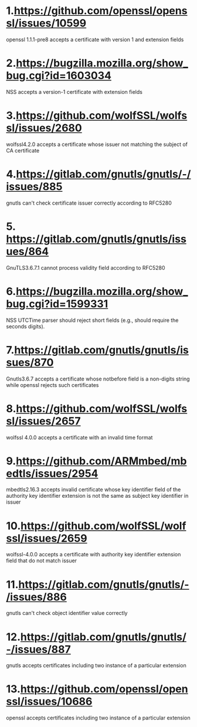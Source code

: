 # 1.https://github.com/openssl/openssl/issues/10599
openssl 1.1.1-pre8 accepts a certificate with version 1 and extension fields
# 2.https://bugzilla.mozilla.org/show_bug.cgi?id=1603034
NSS accepts a version-1 certificate with extension fields
# 3.https://github.com/wolfSSL/wolfssl/issues/2680
wolfssl4.2.0 accepts a certificate whose issuer not matching the subject of CA certificate
# 4.https://gitlab.com/gnutls/gnutls/-/issues/885
gnutls can't check certificate issuer correctly according to RFC5280
# 5. https://gitlab.com/gnutls/gnutls/issues/864
GnuTLS3.6.7.1 cannot process validity field according to RFC5280
# 6.https://bugzilla.mozilla.org/show_bug.cgi?id=1599331
NSS UTCTime parser should reject short fields (e.g., should require the seconds digits).
# 7.https://gitlab.com/gnutls/gnutls/issues/870
Gnutls3.6.7 accepts a certificate whose notbefore field is a non-digits string while openssl rejects such certificates
# 8.https://github.com/wolfSSL/wolfssl/issues/2657
wolfssl 4.0.0 accepts a certificate with an invalid time format
# 9.https://github.com/ARMmbed/mbedtls/issues/2954
mbedtls2.16.3 accepts invalid certificate whose key identifier field of the authority key identifier extension is not the same as subject key identifier in issuer
# 10.https://github.com/wolfSSL/wolfssl/issues/2659
wolfssl-4.0.0 accepts a certificate with authority key identifier extension field that do not match issuer 
# 11.https://gitlab.com/gnutls/gnutls/-/issues/886
gnutls can't check object identifier value correctly
# 12.https://gitlab.com/gnutls/gnutls/-/issues/887
gnutls accepts certificates including two instance of a particular extension
# 13.https://github.com/openssl/openssl/issues/10686
openssl accepts certificates including two instance of a particular extension
